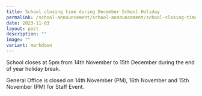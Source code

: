 ```yaml
---
title: School closing time during December School Holiday
permalink: /school-announcement/school-announcement/school-closing-time/
date: 2023-11-03
layout: post
description: ""
image: ""
variant: markdown
---
```

School closes at 5pm from 14th November to 15th December during the end of year holiday break.

General Office is closed on 14th November (PM), 16th November and 15th November (PM) for Staff Event.